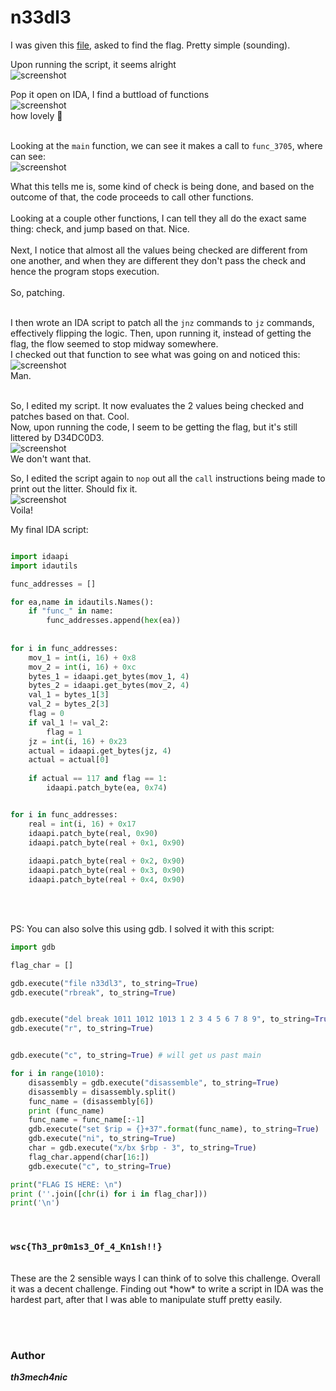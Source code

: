 # n33dl3

I was given this [file](https://drive.google.com/file/d/1aasOG9-Zyl2YBSFNYLKcDBHRUrrlz2kb/view?usp=sharing), asked to find the flag. Pretty simple (sounding).

Upon running the script, it seems alright <br>
![screenshot](./output_1.png)

Pop it open on IDA, I find a buttload of functions <br>
![screenshot](./output_2.png) <br>
how lovely 🥲 <br> <br>

Looking at the `main` function, we can see it makes a call to `func_3705`, where can see: <br>
![screenshot](./output_3.png)<br>


What this tells me is, some kind of check is being done, and based on the outcome of that, the code proceeds to call other functions. <br><br>
Looking at a couple other functions, I can tell they all do the exact same thing: check, and jump based on that. Nice. <br><br>
Next, I notice that almost all the values being checked are different from one another, and when they are different they don't pass the check and hence the program stops execution. <br><br>
So, patching. <br><br>


I then wrote an IDA script to patch all the `jnz` commands to `jz` commands, effectively flipping the logic. Then, upon running it, instead of getting the flag, the flow seemed to stop midway somewhere. <br>
I checked out that function to see what was going on and noticed this: <br>
![screenshot](./output_4.png) <br>
Man. <br><br>

So, I edited my script. It now evaluates the 2 values being checked and patches based on that. Cool. <br>
Now, upon running the code, I seem to be getting the flag, but it's still littered by D34DC0D3. <br>
![screenshot](./output_5.png)<br>
We don't want that. <br>

So, I edited the script again to `nop` out all the `call` instructions being made to print out the litter. Should fix it. <br>
![screenshot](./output_6.png)<br>
Voila! <br>

My final IDA script: <br>
```py

import idaapi 
import idautils 

func_addresses = []

for ea,name in idautils.Names():
    if "func_" in name:
        func_addresses.append(hex(ea))
        
        
for i in func_addresses:
    mov_1 = int(i, 16) + 0x8
    mov_2 = int(i, 16) + 0xc
    bytes_1 = idaapi.get_bytes(mov_1, 4)
    bytes_2 = idaapi.get_bytes(mov_2, 4)
    val_1 = bytes_1[3]
    val_2 = bytes_2[3]
    flag = 0
    if val_1 != val_2:
        flag = 1
    jz = int(i, 16) + 0x23
    actual = idaapi.get_bytes(jz, 4)
    actual = actual[0]
    
    if actual == 117 and flag == 1:
        idaapi.patch_byte(ea, 0x74)


for i in func_addresses:
    real = int(i, 16) + 0x17
    idaapi.patch_byte(real, 0x90)    
    idaapi.patch_byte(real + 0x1, 0x90)
    
    idaapi.patch_byte(real + 0x2, 0x90)
    idaapi.patch_byte(real + 0x3, 0x90) 
    idaapi.patch_byte(real + 0x4, 0x90)

```
<br><br>

PS: You can also solve this using gdb. I solved it with this script: <br>
```py
import gdb 

flag_char = []

gdb.execute("file n33dl3", to_string=True)
gdb.execute("rbreak", to_string=True)


gdb.execute("del break 1011 1012 1013 1 2 3 4 5 6 7 8 9", to_string=True) # removing unnecessary breakpoints 
gdb.execute("r", to_string=True)


gdb.execute("c", to_string=True) # will get us past main 

for i in range(1010):
	disassembly = gdb.execute("disassemble", to_string=True)
	disassembly = disassembly.split()
	func_name = (disassembly[6])
	print (func_name)
	func_name = func_name[:-1]
	gdb.execute("set $rip = {}+37".format(func_name), to_string=True)
	gdb.execute("ni", to_string=True)
	char = gdb.execute("x/bx $rbp - 3", to_string=True)
	flag_char.append(char[16:])
	gdb.execute("c", to_string=True)

print("FLAG IS HERE: \n")
print (''.join([chr(i) for i in flag_char]))
print('\n')
```
<br>

### `wsc{Th3_pr0m1s3_Of_4_Kn1sh!!}`
<br>
These are the 2 sensible ways I can think of to solve this challenge. Overall it was a decent challenge. Finding out *how* to write a script in IDA was the hardest part, after that I was able to manipulate stuff pretty easily. 

<br><br>

### Author
***th3mech4nic***
